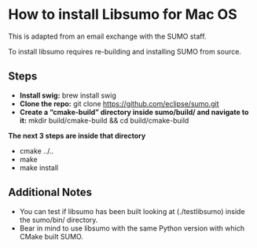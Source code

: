 # How to install Libsumo for Mac OS

This is adapted from an email exchange with the SUMO staff.



To install libsumo requires re-building and installing SUMO from source.

## Steps
 
- **Install swig:** brew install swig
- **Clone the repo:** git clone https://github.com/eclipse/sumo.git
- **Create a “cmake-build” directory inside sumo/build/ and navigate to it:** mkdir build/cmake-build && cd build/cmake-build 

**The next 3 steps are inside that directory**

- cmake ../..
- make
- make install

## Additional Notes
- You can test if libsumo has been built looking at (./testlibsumo) inside the sumo/bin/ directory.
- Bear in mind to use libsumo with the same Python version with which CMake built SUMO.